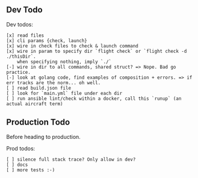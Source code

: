 ## Dev Todo

Dev todos:

    [x] read files
    [x] cli params {check, launch}
    [x] wire in check files to check & launch command
    [x] wire in param to specify dir `flight check` or `flight check -d ./thisDir`.
        when specifying nothing, imply `./`
    [-] wire in dir to all commands, shared struct? => Nope. Bad go practice.
    [-] look at golang code, find examples of composition + errors. => if err tracks are the norm... oh well.
    [ ] read build.json file
    [ ] look for `main.yml` file under each dir
    [ ] run ansible lint/check within a docker, call this `runup` (an actual aircraft term)


## Production Todo

Before heading to production.

Prod todos:

    [ ] silence full stack trace? Only allow in dev?
    [ ] docs
    [ ] more tests :-)
